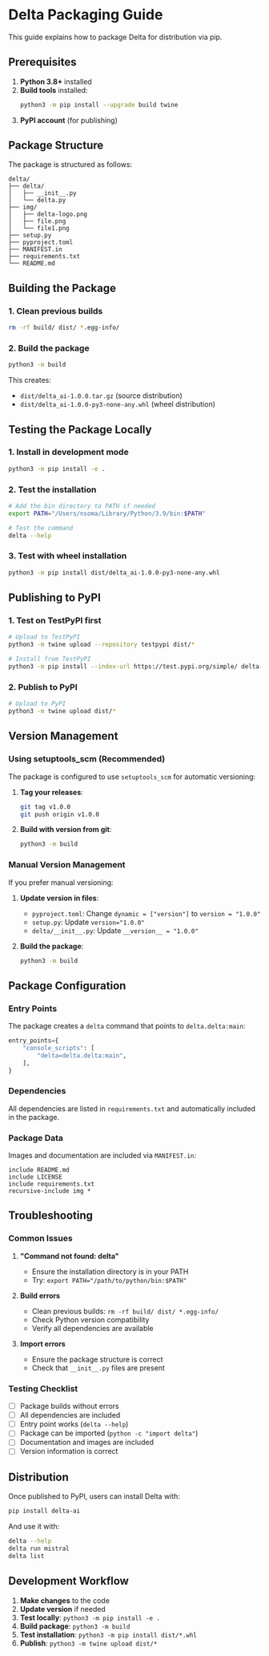# Delta Packaging Guide

This guide explains how to package Delta for distribution via pip.

## Prerequisites

1. **Python 3.8+** installed
2. **Build tools** installed:
   ```bash
   python3 -m pip install --upgrade build twine
   ```
3. **PyPI account** (for publishing)

## Package Structure

The package is structured as follows:
```
delta/
├── delta/
│   ├── __init__.py
│   └── delta.py
├── img/
│   ├── delta-logo.png
│   ├── file.png
│   └── file1.png
├── setup.py
├── pyproject.toml
├── MANIFEST.in
├── requirements.txt
└── README.md
```

## Building the Package

### 1. Clean previous builds
```bash
rm -rf build/ dist/ *.egg-info/
```

### 2. Build the package
```bash
python3 -m build
```

This creates:
- `dist/delta_ai-1.0.0.tar.gz` (source distribution)
- `dist/delta_ai-1.0.0-py3-none-any.whl` (wheel distribution)

## Testing the Package Locally

### 1. Install in development mode
```bash
python3 -m pip install -e .
```

### 2. Test the installation
```bash
# Add the bin directory to PATH if needed
export PATH="/Users/nsoma/Library/Python/3.9/bin:$PATH"

# Test the command
delta --help
```

### 3. Test with wheel installation
```bash
python3 -m pip install dist/delta_ai-1.0.0-py3-none-any.whl
```

## Publishing to PyPI

### 1. Test on TestPyPI first
```bash
# Upload to TestPyPI
python3 -m twine upload --repository testpypi dist/*

# Install from TestPyPI
python3 -m pip install --index-url https://test.pypi.org/simple/ delta-ai
```

### 2. Publish to PyPI
```bash
# Upload to PyPI
python3 -m twine upload dist/*
```

## Version Management

### Using setuptools_scm (Recommended)
The package is configured to use `setuptools_scm` for automatic versioning:

1. **Tag your releases**:
   ```bash
   git tag v1.0.0
   git push origin v1.0.0
   ```

2. **Build with version from git**:
   ```bash
   python3 -m build
   ```

### Manual Version Management
If you prefer manual versioning:

1. **Update version in files**:
   - `pyproject.toml`: Change `dynamic = ["version"]` to `version = "1.0.0"`
   - `setup.py`: Update `version="1.0.0"`
   - `delta/__init__.py`: Update `__version__ = "1.0.0"`

2. **Build the package**:
   ```bash
   python3 -m build
   ```

## Package Configuration

### Entry Points
The package creates a `delta` command that points to `delta.delta:main`:
```python
entry_points={
    "console_scripts": [
        "delta=delta.delta:main",
    ],
}
```

### Dependencies
All dependencies are listed in `requirements.txt` and automatically included in the package.

### Package Data
Images and documentation are included via `MANIFEST.in`:
```
include README.md
include LICENSE
include requirements.txt
recursive-include img *
```

## Troubleshooting

### Common Issues

1. **"Command not found: delta"**
   - Ensure the installation directory is in your PATH
   - Try: `export PATH="/path/to/python/bin:$PATH"`

2. **Build errors**
   - Clean previous builds: `rm -rf build/ dist/ *.egg-info/`
   - Check Python version compatibility
   - Verify all dependencies are available

3. **Import errors**
   - Ensure the package structure is correct
   - Check that `__init__.py` files are present

### Testing Checklist

- [ ] Package builds without errors
- [ ] All dependencies are included
- [ ] Entry point works (`delta --help`)
- [ ] Package can be imported (`python -c "import delta"`)
- [ ] Documentation and images are included
- [ ] Version information is correct

## Distribution

Once published to PyPI, users can install Delta with:
```bash
pip install delta-ai
```

And use it with:
```bash
delta --help
delta run mistral
delta list
```

## Development Workflow

1. **Make changes** to the code
2. **Update version** if needed
3. **Test locally**: `python3 -m pip install -e .`
4. **Build package**: `python3 -m build`
5. **Test installation**: `python3 -m pip install dist/*.whl`
6. **Publish**: `python3 -m twine upload dist/*` 